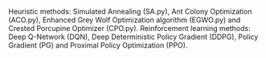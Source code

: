 Heuristic methods: Simulated Annealing (SA.py), Ant Colony Optimization (ACO.py), Enhanced Grey Wolf Optimization algorithm (EGWO.py) and Crested Porcupine Optimizer (CPO.py).
Reinforcement learning methods: Deep Q-Network (DQN), Deep Deterministic Policy Gradient (DDPG), Policy Gradient (PG) and Proximal Policy Optimization (PPO).
